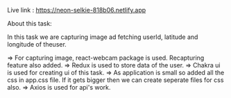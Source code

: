 Live link : https://neon-selkie-818b06.netlify.app

About this task: 

In this task we are capturing image ad fetching userId, latitude and longitude of theuser.

=> For capturing image, react-webcam package is used. Recapturing feature also added.
=> Redux is used to store data of the user.
=> Chakra ui is used for creating ui of this task.
=> As application is small so added all the css in app.css file. If it gets bigger then we can create seperate files for css also.
=> Axios is used for api's work.